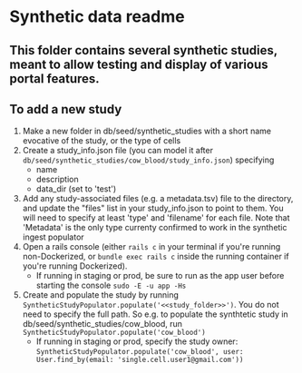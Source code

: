 # Synthetic data readme

## This folder contains several synthetic studies, meant to allow testing and display of various portal features.

## To add a new study
1. Make a new folder in db/seed/synthetic_studies with a short name evocative of the study, or the type of cells
2. Create a study_info.json file (you can model it after `db/seed/synthetic_studies/cow_blood/study_info.json`) specifying
     * name
     * description
     * data_dir (set to 'test')
3. Add any study-associated files (e.g. a metadata.tsv) file to the directory, and update the "files" list in your study_info.json to point to them.  You will need to specify at least 'type' and 'filename' for each file.  Note that 'Metadata' is the only type currenty confirmed to work in the synthetic ingest populator
4. Open a rails console (either `rails c` in your terminal if you're running non-Dockerized, or `bundle exec rails c` inside the running container if you're running Dockerized).
     * If running in staging or prod, be sure to run as the app user before starting the console `sudo -E -u app -Hs`
5. Create and populate the study by running `SyntheticStudyPopulator.populate('<<study_folder>>')`.  You do not need to specify the full path.  So e.g. to populate the synthtetic study in db/seed/synthetic_studies/cow_blood, run `SyntheticStudyPopulator.populate('cow_blood')`
     * If running in staging or prod, specify the study owner: `SyntheticStudyPopulator.populate('cow_blood', user: User.find_by(email: 'single.cell.user1@gmail.com'))`
